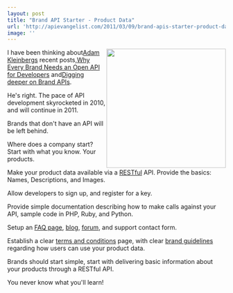 ```yaml
---
layout: post
title: "Brand API Starter - Product Data"
url: 'http://apievangelist.com/2011/03/09/brand-apis-starter-product-data/'
image: ''
---
```


<img class="c1" src="http://kinlane-productions.s3.amazonaws.com/api-evangelist/brand-food.jpg" alt="" width="275" align="right" />I have been thinking about[Adam Kleinbergs][1] recent posts,[Why Every Brand Needs an Open API for Developers][2] and[Digging deeper on Brand APIs][3].

He's right. The pace of API development skyrocketed in 2010, and will continue in 2011.

Brands that don't have an API will be left behind.

Where does a company start? Start with what you know. Your products.

Make your product data available via a [RESTful][4] API. Provide the basics: Names, Descriptions, and Images.

Allow developers to sign up, and register for a key.

Provide simple documentation describing how to make calls against your API, sample code in PHP, Ruby, and Python.

Setup an [FAQ page][5], [blog][6], [forum][7], and support contact form.

Establish a clear [terms and conditions][8] page, with clear [brand guidelines][9] regarding how users can use your product data.

Brands should start simple, start with delivering basic information about your products through a RESTful API.

You never know what you'll learn!

   [1]: http://www.linkedin.com/in/adamkleinberg (Adam Kleinberg)
   [2]: http://mashable.com/2011/01/04/brand-open-api-developers/ (Why Every Brand Needs an Open API for Developers)
   [3]: http://www.tractionco.com/blog/63-digging-deeper-on-brand-apis (Digging Deeper on Brand APIs)
   [4]: http://blog.apievangelist.com/2011/01/30/api-technology-rest/
   [5]: http://www.apievangelist.com/ecosystem-building-blocks-detail.php?Building_Block_ID=132 (FAQ)
   [6]: http://www.apievangelist.com/ecosystem-building-blocks-detail.php?Building_Block_ID=123 (Blog)
   [7]: http://www.apievangelist.com/ecosystem-building-blocks-detail.php?Building_Block_ID=131 (Forum)
   [8]: http://www.apievangelist.com/ecosystem-building-blocks-detail.php?Building_Block_ID=150 (Terms and Conditions)
   [9]: http://www.apievangelist.com/ecosystem-building-blocks-detail.php?Building_Block_ID=149 (Brand Guidelines)
